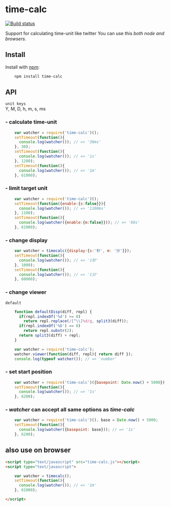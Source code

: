# time-calc
  
[![Build status](https://travis-ci.org/ystskm/time-calc-js.png)](https://travis-ci.org/ystskm/time-calc-js)  
  
Support for calculating time-unit like twitter
You can use this _both node and browsers_.

## Install
Install with [npm](http://npmjs.org/):
```sh
    npm install time-calc
```
## API 
`unit keys`  
Y, M, D, h, m, s, ms

### - calculate time-unit
```js
    var watcher = require('time-calc')();
    setTimeout(function(){
      console.log(watcher()); // => '30ms'
    }, 30);
    setTimeout(function(){
      console.log(watcher()); // => '1s'
    }, 1200);
    setTimeout(function(){
      console.log(watcher()); // => '1m'
    }, 61000);
```
### - limit target unit
```js
    var watcher = require('time-calc')();
    setTimeout(function({enable:{s:false}}){
      console.log(watcher()); // => '1100ms'
    }, 1100);
    setTimeout(function(){
      console.log(watcher({enable:{m:false}})); // => '60s'
    }, 61000);
```
### - change display
```js
    var watcher = timecalc({display:{s:'秒', m: '分'}});
    setTimeout(function(){
      console.log(watcher()); // => '1秒'
    }, 1000);
    setTimeout(function(){
      console.log(watcher()); // => '1分'
    }, 60000);
```
### - change viewer 
`default`
```js
    function defaultDisp(diff, repl) {
      if(repl.indexOf('%d') >= 0)
        return repl.replace(/[^\\]%d/g, split3(diff));
      if(repl.indexOf('%D') == 0)
        return repl.substr(2);
      return split3(diff) + repl;
    }
```
```js
    var watcher = require('time-calc');
    watcher.viewer(function(diff, repl){ return diff });
    console.log(typeof watcher()); // => 'number'
```
### - set start position
```js
    var watcher = require('time-calc')({basepoint: Date.now() + 5000});
    setTimeout(function(){
      console.log(watcher()); // => '1s'
    }, 6200);
```
### - _watcher_ can accept all same options as _time-calc_
```js
    var watcher = require('time-calc')(), base = Date.now() + 5000;
    setTimeout(function(){
      console.log(watcher({basepoint: base})); // => '1s'
    }, 6200);
```
## also use on browser

```html
<script type="text/javascript" src="time-calc.js"></script>
<script type="text/javascript">

	var watcher = timecalc();
    setTimeout(function(){
      console.log(watcher()); // => '1m'
    }, 61000);

</script>
```
